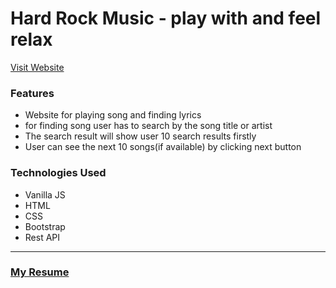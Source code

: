 # Hard Rock Music - play with and feel relax 
[Visit Website](https://tanim-tahsin.github.io/hard-rock-music/index.html)
### Features
- Website for playing song and finding lyrics
- for finding song user has to search by the song title or artist
- The search result will show user 10 search results firstly
- User can see the next 10 songs(if available) by clicking next button

### Technologies Used
- Vanilla JS
- HTML
- CSS
- Bootstrap
- Rest API

***
### [My Resume]()
